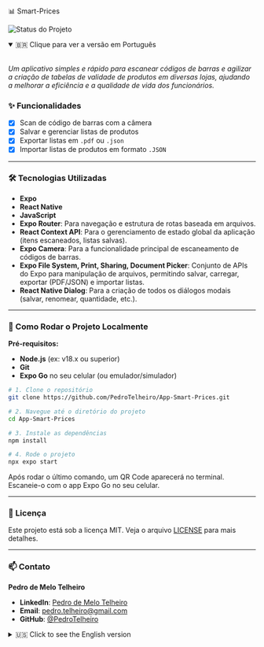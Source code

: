 📊 Smart-Prices

![Status do Projeto](https://img.shields.io/badge/status-conclu%C3%ADdo-green)

<details open>
<summary>🇧🇷 Clique para ver a versão em Português</summary>
<br>

*Um aplicativo simples e rápido para escanear códigos de barras e agilizar a criação de tabelas de validade de produtos em diversas lojas, ajudando a melhorar a eficiência e a qualidade de vida dos funcionários.*

### ✨ Funcionalidades

* [x] Scan de código de barras com a câmera
* [x] Salvar e gerenciar listas de produtos
* [x] Exportar listas em `.pdf` ou `.json`
* [x] Importar listas de produtos em formato `.JSON`

---

### 🛠️ Tecnologias Utilizadas

* **Expo**
* **React Native**
* **JavaScript**
* **Expo Router**: Para navegação e estrutura de rotas baseada em arquivos.
* **React Context API**: Para o gerenciamento de estado global da aplicação (itens escaneados, listas salvas).
* **Expo Camera**: Para a funcionalidade principal de escaneamento de códigos de barras.
* **Expo File System, Print, Sharing, Document Picker**: Conjunto de APIs do Expo para manipulação de arquivos, permitindo salvar, carregar, exportar (PDF/JSON) e importar listas.
* **React Native Dialog**: Para a criação de todos os diálogos modais (salvar, renomear, quantidade, etc.).

---

### 🚀 Como Rodar o Projeto Localmente

**Pré-requisitos:**
* **Node.js** (ex: v18.x ou superior)
* **Git**
* **Expo Go** no seu celular (ou emulador/simulador)

```bash
# 1. Clone o repositório
git clone https://github.com/PedroTelheiro/App-Smart-Prices.git

# 2. Navegue até o diretório do projeto
cd App-Smart-Prices

# 3. Instale as dependências
npm install

# 4. Rode o projeto
npx expo start
```

Após rodar o último comando, um QR Code aparecerá no terminal. Escaneie-o com o app Expo Go no seu celular.

---

### 📄 Licença

Este projeto está sob a licença MIT. Veja o arquivo [LICENSE](LICENSE) para mais detalhes.

---

### 📫 Contato

**Pedro de Melo Telheiro**
* **LinkedIn**: [Pedro de Melo Telheiro](https://www.linkedin.com/in/pedro-de-melo-telheiro-733359198/)
* **Email**: pedro.telheiro@gmail.com
* **GitHub**: [@PedroTelheiro](https://github.com/PedroTelheiro)

</details>

<details>
<summary>🇺🇸 Click to see the English version</summary>
<br>

*A simple and fast application to scan barcodes and streamline the creation of product validity tables across multiple stores, helping to improve efficiency and the quality of life for employees.*

### ✨ Features

* [x] Scan barcodes using the camera
* [x] Save and manage product lists
* [x] Export lists to `.pdf` or `.json` for creation and sharing
* [x] Import product lists from `.JSON` files

---

### 🛠️ Tech Stack

* **Expo**
* **React Native**
* **JavaScript**
* **Expo Router**: For navigation and file-system based routing.
* **React Context API**: For global application state management (scanned items, saved lists).
* **Expo Camera**: For the main barcode scanning functionality.
* **Expo File System, Print, Sharing, Document Picker**: A suite of Expo APIs for file manipulation, enabling saving, loading, exporting (PDF/JSON), and importing lists.
* **React Native Dialog**: For creating all modal dialogs (save, rename, quantity, etc.).

---

### 🚀 How to Run the Project Locally

**Prerequisites:**
* **Node.js** (e.g., v18.x or higher)
* **Git**
* **Expo Go** on your phone (or an emulator/simulator)

```bash
# 1. Clone the repository
git clone https://github.com/PedroTelheiro/App-Smart-Prices.git

# 2. Navigate to the project directory
cd App-Smart-Prices

# 3. Install the dependencies
npm install

# 4. Rode o projeto
npx expo start
```

After running the last command, a QR code will appear in the terminal. Scan it with the Expo Go app on your phone.

---

### 📄 Licença

This project is licensed under the MIT License. See the [LICENSE](LICENSE) file for more details.

---

### 📫 Contato

**Pedro de Melo Telheiro**
* **LinkedIn**: [Pedro de Melo Telheiro](https://www.linkedin.com/in/pedro-de-melo-telheiro-733359198/)
* **Email**: pedro.telheiro@gmail.com
* **GitHub**: [@PedroTelheiro](https://github.com/PedroTelheiro)

</details>